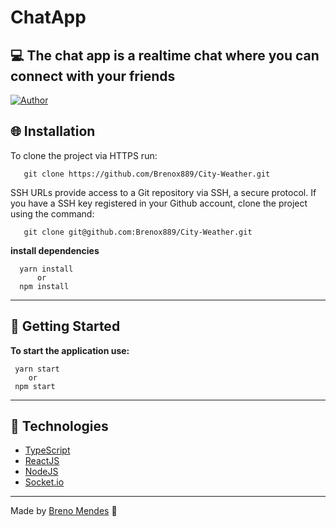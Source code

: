 # ChatApp
:computer: The chat app is a realtime chat where you can connect with your friends
---
[![Author](https://img.shields.io/badge/author-Breno%20Mendes-blue)](https://github.com/Brenox889)

## :globe_with_meridians: Installation 
   To clone the project via HTTPS run:
  
       git clone https://github.com/Brenox889/City-Weather.git   
   
   SSH URLs provide access to a Git repository via SSH, a secure protocol. If you have a SSH key registered in your Github account, clone the project using the command:
  
       git clone git@github.com:Brenox889/City-Weather.git
       
   **install dependencies**
   
      yarn install
          or
      npm install
     
---  
 ## :rocket: Getting Started 
   **To start the application use:**
   
     yarn start
        or
     npm start
 ---
 ## :robot: Technologies 
 
 - [TypeScript](https://www.typescriptlang.org/)
 - [ReactJS](https://pt-br.reactjs.org/)
 - [NodeJS](https://nodejs.org/en/)
 - [Socket.io](https://socket.io/)
 ---
 
 Made by [Breno Mendes](https://www.linkedin.com/in/breno-mendes-14206318a/) :bat:
